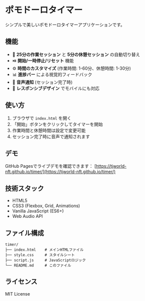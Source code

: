 # ポモドーロタイマー

シンプルで美しいポモドーロタイマーアプリケーションです。

## 機能

- 🍅 **25分の作業セッション** と **5分の休憩セッション** の自動切り替え
- ⏯️ **開始/一時停止/リセット** 機能
- ⚙️ **時間のカスタマイズ** (作業時間: 1-60分、休憩時間: 1-30分)
- 📊 **進捗バー** による視覚的フィードバック
- 🔔 **音声通知** (セッション完了時)
- 📱 **レスポンシブデザイン** でモバイルにも対応

## 使い方

1. ブラウザで `index.html` を開く
2. 「開始」ボタンをクリックしてタイマーを開始
3. 作業時間と休憩時間は設定で変更可能
4. セッション完了時に音声で通知されます

## デモ

GitHub Pagesでライブデモを確認できます：
[https://tjworld-nft.github.io/timer/](https://tjworld-nft.github.io/timer/)

## 技術スタック

- HTML5
- CSS3 (Flexbox, Grid, Animations)
- Vanilla JavaScript (ES6+)
- Web Audio API

## ファイル構成

```
timer/
├── index.html    # メインHTMLファイル
├── style.css     # スタイルシート
├── script.js     # JavaScriptロジック
└── README.md     # このファイル
```

## ライセンス

MIT License
